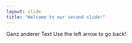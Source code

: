 ```yaml
---
layout: slide
title: "Welcome to our second slide!"
---
```

Ganz anderer Text
Use the left arrow to go back!
